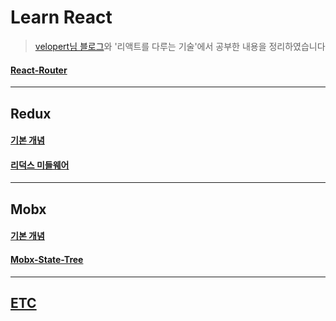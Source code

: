 # Learn React
> [velopert님 블로그](https://velopert.com/)와 '리액트를 다루는 기술'에서 공부한 내용을 정리하였습니다

#### [React-Router](https://github.com/siminkyung/react-study/tree/master/React-Router)

---

## Redux
#### [기본 개념](https://github.com/siminkyung/react-study/tree/master/Redux/)
#### [리덕스 미들웨어](https://github.com/siminkyung/react-study/tree/master/Redux_Middleware)

---

## Mobx
#### [기본 개념](https://github.com/siminkyung/react-study/tree/master/Mobx)
#### [Mobx-State-Tree](https://github.com/siminkyung/react-study/tree/master/Mobx-State-Tree)

---
## [ETC](https://github.com/siminkyung/react-study/tree/master/ETC)
